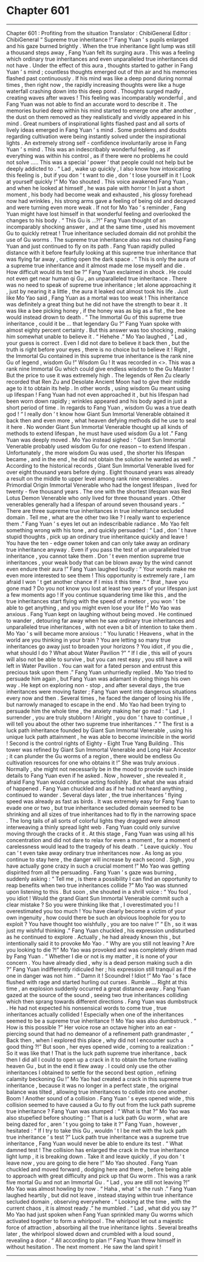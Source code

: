 
# Chapter 601


---

Chapter 601 : Profiting from the situation
Translator :
ChibiGeneral
Editor :
ChibiGeneral
“ Supreme true inheritance !” Fang Yuan ’ s pupils enlarged and his gaze burned brightly .
When the true inheritance light lump was still a thousand steps away , Fang Yuan felt its surging aura .
This was a feeling which ordinary true inheritances and even unparalleled true inheritances did not have .
Under the effect of this aura , thoughts started to gather in Fang Yuan ’ s mind ; countless thoughts emerged out of thin air and his memories flashed past continuously .
If his mind was like a deep pond during normal times , then right now , the rapidly increasing thoughts were like a huge waterfall crashing down into this deep pond .
Thoughts surged madly , creating waves after waves !
This feeling was incomparably wonderful , and Fang Yuan was not able to find an accurate word to describe it .
The memories buried deep within his mind started to emerge one after another , the dust on them removed as they realistically and vividly appeared in his mind .
Great numbers of inspirational lights flashed past and all sorts of lively ideas emerged in Fang Yuan ’ s mind . Some problems and doubts regarding cultivation were being instantly solved under the inspirational lights .
An extremely strong self - confidence involuntarily arose in Fang Yuan ’ s mind .
This was an indescribably wonderful feeling , as if everything was within his control , as if there were no problems he could not solve …..
This was a special ‘ power ’ that people could not help but be deeply addicted to .
“ Lad , wake up quickly , I also know how intoxicating this feeling is , but if you don ’ t want to die , don ’ t lose yourself in it ! Look at yourself quickly !” Mo Yao shouted .
This voice awakened Fang Yuan , and when he looked at himself , he was pale with horror !
In just a short moment , his body had become weak and exhausted , his glossy forehead now had wrinkles , his strong arms gave a feeling of being old and decayed and were turning even more weak .
If not for Mo Yao ’ s reminder , Fang Yuan might have lost himself in that wonderful feeling and overlooked the changes to his body .
“ This Gu is …?!” Fang Yuan thought of an incomparably shocking answer , and at the same time , used his movement Gu to quickly retreat !
True inheritance secluded domain did not prohibit the use of Gu worms .
The supreme true inheritance also was not chasing Fang Yuan and just continued to fly on its path .
Fang Yuan rapidly pulled distance with it before fearfully looking at this supreme true inheritance that was flying far away , cutting open the dark space .
“ This is only the aura of a supreme true inheritance and it almost made me lose myself and die . How difficult would its test be ?” Fang Yuan exclaimed in shock .
He could not even get near human qi Gu , an unparalleled true inheritance . There was no need to speak of supreme true inheritance ; let alone approaching it , just by nearing it a little , the aura it leaked out almost took his life .
Just like Mo Yao said , Fang Yuan as a mortal was too weak !
This inheritance was definitely a great thing but he did not have the strength to bear it . It was like a bee picking honey , if the honey was as big as a fist , the bee would instead drown to death .
“ The Immortal Gu of this supreme true inheritance , could it be … that legendary Gu ?” Fang Yuan spoke with almost eighty percent certainty . But this answer was too shocking , making him somewhat unable to believe it .
“ Hehehe .” Mo Yao laughed , “ Lad , your guess is correct . Even I did not dare to believe it back then , but the truth is right before your eyes , there is no choice but to believe it ! Right , the Immortal Gu contained in this supreme true inheritance is the rank nine Gu of legend , wisdom Gu !”
Wisdom Gu !
It was recorded in <>.
This was a rank nine Immortal Gu which could give endless wisdom to the Gu Master !
But the price to use it was extremely high .
The legends of Ren Zu clearly recorded that Ren Zu and Desolate Ancient Moon had to give their middle age to it to obtain its help .
In other words , using wisdom Gu meant using up lifespan !
Fang Yuan had not even approached it , but his lifespan had been worn down rapidly ; wrinkles appeared and his body aged in just a short period of time .
In regards to Fang Yuan , wisdom Gu was a true death god !
“ I really don ’ t know how Giant Sun Immortal Venerable obtained it back then and even more , what heaven defying methods did he use to seal it here . No wonder Giant Sun Immortal Venerable thought up all kinds of methods to extend lifespan , he must have used wisdom Gu a lot .” Fang Yuan was deeply moved .
Mo Yao instead sighed : “ Giant Sun Immortal Venerable probably used wisdom Gu for one reason – to extend lifespan . Unfortunately , the more wisdom Gu was used , the shorter his lifespan became , and in the end , he did not obtain the solution he wanted as well .”
According to the historical records , Giant Sun Immortal Venerable lived for over eight thousand years before dying .
Eight thousand years was already a result on the middle to upper level among rank nine venerables . Primordial Origin Immortal Venerable who had the longest lifespan , lived for twenty - five thousand years . The one with the shortest lifespan was Red Lotus Demon Venerable who only lived for three thousand years .
Other venerables generally had a lifespan of around seven thousand years .
“ There are three supreme true inheritances in true inheritance secluded domain . Tell me , what are the other two like ? I really want to experience them .” Fang Yuan ’ s eyes let out an indescribable radiance .
Mo Yao felt something wrong with his tone , and quickly persuaded : “ Lad , don ’ t have stupid thoughts , pick up an ordinary true inheritance quickly and leave ! You have the ten - edge owner token and can only take away an ordinary true inheritance anyway . Even if you pass the test of an unparalleled true inheritance , you cannot take them . Don ’ t even mention supreme true inheritances , your weak body that can be blown away by the wind cannot even endure their aura !”
Fang Yuan laughed loudly : “ Your words make me even more interested to see them ! This opportunity is extremely rare , I am afraid I won ’ t get another chance if I miss it this time .”
“ Brat , have you gone mad ? Do you not know you lost at least two years of your lifespan just a few moments ago ! If you continue squandering time like this , and the true inheritances start flying with the speed of a meteor , you won ’ t be able to get anything , and you might even lose your life !” Mo Yao was anxious .
Fang Yuan kept on laughing without being moved .
He continued to wander , detouring far away when he saw ordinary true inheritances and unparalleled true inheritances , with not even a bit of intention to take them .
Mo Yao ’ s will became more anxious : “ You lunatic ! Heavens , what in the world are you thinking in your brain ? You are letting so many true inheritances go away just to broaden your horizons ? You idiot , if you die , what should I do ? What about Water Pavilion ?”
“ If I die , this will of yours will also not be able to survive , but you can rest easy , you still have a will left in Water Pavilion . You can wait for a fated person and entrust this precious task upon them .” Fang Yuan unhurriedly replied .
Mo Yao tried to persuade him again , but Fang Yuan was adamant in doing things his own way .
He kept on exploring non - stop , and after several days , the true inheritances were moving faster ; Fang Yuan went into dangerous situations every now and then .
Several times , he faced the danger of losing his life , but narrowly managed to escape in the end .
Mo Yao had been trying to persuade him the whole time , the anxiety making her go mad : “ Lad , I surrender , you are truly stubborn ! Alright , you don ’ t have to continue , I will tell you about the other two supreme true inheritances .”
“ The first is a luck path inheritance founded by Giant Sun Immortal Venerable , using his unique luck path attainment , he was able to become invincible in the world ! Second is the control rights of Eighty - Eight True Yang Building . This tower was refined by Giant Sun Immortal Venerable and Long Hair Ancestor ; it can plunder the Gu worms of a region , there would be endless Gu cultivation resources for one who obtains it !”
She was truly anxious .
Normally , she might not necessarily be in the mood to provide such inside details to Fang Yuan even if he asked . Now , however , she revealed it , afraid Fang Yuan would continue acting foolishly .
But what she was afraid of happened .
Fang Yuan chuckled and as if he had not heard anything , continued to wander .
Several days later , the true inheritances ’ flying speed was already as fast as birds . It was extremely easy for Fang Yuan to evade one or two , but true inheritance secluded domain seemed to be shrinking and all sizes of true inheritances had to fly in the narrowing space . The long tails of all sorts of colorful lights they dragged were almost interweaving a thinly spread light web . Fang Yuan could only survive moving through the cracks of it .
At this stage , Fang Yuan was using all his concentration and did not dare to relax for even a moment , for a moment of carelessness would lead to the tragedy of his death .
“ Leave quickly . You can ’ t even take away ordinary true inheritances now . As long as you continue to stay here , the danger will increase by each second . Sigh , you have actually gone crazy in such a crucial moment !” Mo Yao was getting dispirited from all the persuading .
Fang Yuan ’ s gaze was burning , suddenly asking : “ Tell me , is there a possibility I can find an opportunity to reap benefits when two true inheritances collide ?”
Mo Yao was stunned upon listening to this .
But soon , she shouted in a shrill voice : “ You fool , you idiot ! Would the grand Giant Sun Immortal Venerable commit such a clear mistake ? So you were thinking like that , I overestimated you ! I overestimated you too much ! You have clearly become a victim of your own ingenuity , how could there be such an obvious loophole for you to exploit ? You have thought too wishfully , you are too naive !”
“ Eh , so it was just my wishful thinking .” Fang Yuan chuckled , his expression undisturbed as he continued to explore .
Actually , he had already known this , but intentionally said it to provoke Mo Yao .
“ Why are you still not leaving ? Are you looking to die ?!” Mo Yao was provoked and was completely driven mad by Fang Yuan .
“ Whether I die or not is my matter , it is none of your concern . You have already died , why is a dead person making such a din ?” Fang Yuan indifferently ridiculed her ; his expression still tranquil as if the one in danger was not him .
“ Damn it ! Scoundrel ! Idiot !” Mo Yao ’ s face flushed with rage and started hurling out curses .
Rumble …
Right at this time , an explosion suddenly occurred a great distance away .
Fang Yuan gazed at the source of the sound , seeing two true inheritances colliding which then sprang towards different directions .
Fang Yuan was dumbstruck .
He had not expected his nonsensical words to come true , true inheritances actually collided !
Especially when one of the inheritances seemed to be a supreme true inheritance !!
Mo Yao was also dumbstruck .
“ How is this possible ?” Her voice rose an octave higher into an ear - piercing sound that had no demeanor of a refinement path grandmaster , “ Back then , when I explored this place , why did not I encounter such a good thing ?!”
But soon , her eyes opened wide , coming to a realization : “ So it was like that ! That is the luck path supreme true inheritance , back then I did all I could to open up a crack in it to obtain the fortune rivalling heaven Gu , but in the end it flew away . I could only use the other inheritances I obtained to settle for the second best option , refining calamity beckoning Gu !”
Mo Yao had created a crack in this supreme true inheritance , because it was no longer in a perfect state , the original balance was tilted , allowing true inheritances to collide into one another .
Boom !
Another sound of a collision .
Fang Yuan ’ s eyes opened wide , this collision seemed to have caused a Gu to fly out from the luck path supreme true inheritance ?
Fang Yuan was stumped : “ What is that ?”
Mo Yao was also stupefied before shouting : “ That is a luck path Gu worm , what are being dazed for , aren ’ t you going to take it ?”
Fang Yuan , however , hesitated : “ If I try to take this Gu , wouldn ’ t I be met with the luck path true inheritance ’ s test ?”
Luck path true inheritance was a supreme true inheritance , Fang Yuan would never be able to endure its test .
“ What damned test ! The collision has enlarged the crack in the true inheritance light lump , it is breaking down . Take it and leave quickly , if you don ’ t leave now , you are going to die here !” Mo Yao shouted .
Fang Yuan chuckled and moved forward , dodging here and there , before being able to approach with great difficulty and pick up that Gu worm .
This was a rank five mortal Gu and not an Immortal Gu .
“ Lad , you are still not leaving ?!” Mo Yao was almost howling by now .
“ Haha , what ’ s the rush .” Fang Yuan laughed heartily , but did not leave , instead staying within true inheritance secluded domain , observing everywhere .
“ Looking at the time , with the current chaos , it is almost ready .” he mumbled .
“ Lad , what did you say ?”
Mo Yao had just spoken when Fang Yuan sprinkled many Gu worms which activated together to form a whirlpool .
The whirlpool let out a majestic force of attraction , absorbing all the true inheritance lights .
Several breaths later , the whirlpool slowed down and crumbled with a loud sound , revealing a door .
“ All according to plan !” Fang Yuan threw himself in without hesitation .
The next moment .
He saw the land spirit !

---

